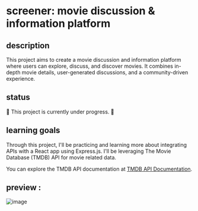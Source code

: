 # **screener:** movie discussion & information platform

## description

This project aims to create a movie discussion and information platform where users can explore, discuss, and discover movies. It combines in-depth movie details, user-generated discussions, and a community-driven experience.

## status

🚧 This project is currently under progress. 🚧

## learning goals

Through this project, I'll be practicing and learning more about integrating APIs with a React app using Express.js. I'll be leveraging The Movie Database (TMDB) API for movie related data. 

You can explore the TMDB API documentation at [TMDB API Documentation](https://developer.themoviedb.org/docs).

## preview :

![image](https://github.com/ShaunDaniel/screener/assets/73394707/53b4903e-11bc-4397-acf4-83aaa6375684)

